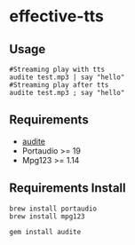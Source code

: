 effective-tts
=============

## Usage

```
#Streaming play with tts
audite test.mp3 | say "hello"
#Streaming play after tts
audite test.mp3 ; say "hello"
```

## Requirements

* [audite](https://github.com/georgi/audite)
* Portaudio >= 19
* Mpg123 >= 1.14

## Requirements Install

```
brew install portaudio
brew install mpg123

gem install audite
```
